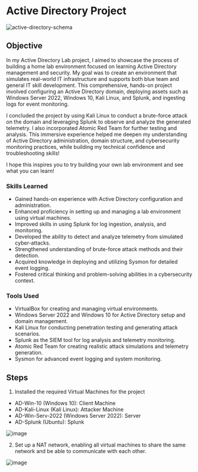 # Active Directory Project

![active-directory-schema](https://github.com/user-attachments/assets/e6462b6d-8240-43b5-9f1e-0429f76162e3)

## Objective

In my Active Directory Lab project, I aimed to showcase the process of building a home lab environment focused on learning Active Directory management and security. My goal was to create an environment that simulates real-world IT infrastructure and supports both blue team and general IT skill development. This comprehensive, hands-on project involved configuring an Active Directory domain, deploying assets such as Windows Server 2022, Windows 10, Kali Linux, and Splunk, and ingesting logs for event monitoring.

I concluded the project by using Kali Linux to conduct a brute-force attack on the domain and leveraging Splunk to observe and analyze the generated telemetry. I also incorporated Atomic Red Team for further testing and analysis. This immersive experience helped me deepen my understanding of Active Directory administration, domain structure, and cybersecurity monitoring practices, while building my technical confidence and troubleshooting skills!

I hope this inspires you to try building your own lab environment and see what you can learn!



### Skills Learned

- Gained hands-on experience with Active Directory configuration and administration.
- Enhanced proficiency in setting up and managing a lab environment using virtual machines.
- Improved skills in using Splunk for log ingestion, analysis, and monitoring.
- Developed the ability to detect and analyze telemetry from simulated cyber-attacks.
- Strengthened understanding of brute-force attack methods and their detection.
- Acquired knowledge in deploying and utilizing Sysmon for detailed event logging.
- Fostered critical thinking and problem-solving abilities in a cybersecurity context.

### Tools Used

- VirtualBox for creating and managing virtual environments.
- Windows Server 2022 and Windows 10 for Active Directory setup and domain management.
- Kali Linux for conducting penetration testing and generating attack scenarios.
- Splunk as the SIEM tool for log analysis and telemetry monitoring.
- Atomic Red Team for creating realistic attack simulations and telemetry generation.
- Sysmon for advanced event logging and system monitoring.

## Steps

1. Installed the required Virtual Machines for the project

- AD-Win-10 (Windows 10): Client Machine
- AD-Kali-Linux (Kali Linux): Attacker Machine
- AD-Win-Serv-2022 (Windows Server 2022): Server
- AD-Splunk (Ubuntu): Splunk

![image](https://github.com/user-attachments/assets/86d6328c-eab1-4d59-8720-ce483ea32791)

2. Set up a NAT network, enabling all virtual machines to share the same network and be able to communicate with each other.

![image](https://github.com/user-attachments/assets/baed67dd-3db8-45eb-aca1-615b2626bc28)


